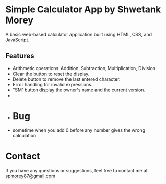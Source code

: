 
# Simple Calculator App by Shwetank Morey

A basic web-based calculator application built using HTML, CSS, and JavaScript.

## Features

- Arithmetic operations: Addition, Subtraction, Multiplication, Division.
- Clear the button to reset the display.
- Delete button to remove the last entered character.
- Error handling for invalid expressions.
- "SM' button display the owner's  name and the current version.
-
- # Bug
- sometime when you add 0 before any number gives the wrong calculation

# Contact
If you have any questions or suggestions, feel free to contact me at spmorey87@gmail.com

